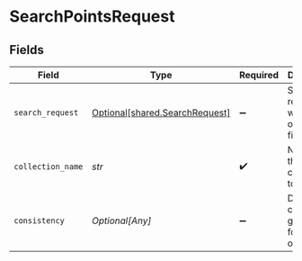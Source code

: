 # SearchPointsRequest


## Fields

| Field                                                                  | Type                                                                   | Required                                                               | Description                                                            |
| ---------------------------------------------------------------------- | ---------------------------------------------------------------------- | ---------------------------------------------------------------------- | ---------------------------------------------------------------------- |
| `search_request`                                                       | [Optional[shared.SearchRequest]](../../models/shared/searchrequest.md) | :heavy_minus_sign:                                                     | Search request with optional filtering                                 |
| `collection_name`                                                      | *str*                                                                  | :heavy_check_mark:                                                     | Name of the collection to search in                                    |
| `consistency`                                                          | *Optional[Any]*                                                        | :heavy_minus_sign:                                                     | Define read consistency guarantees for the operation                   |